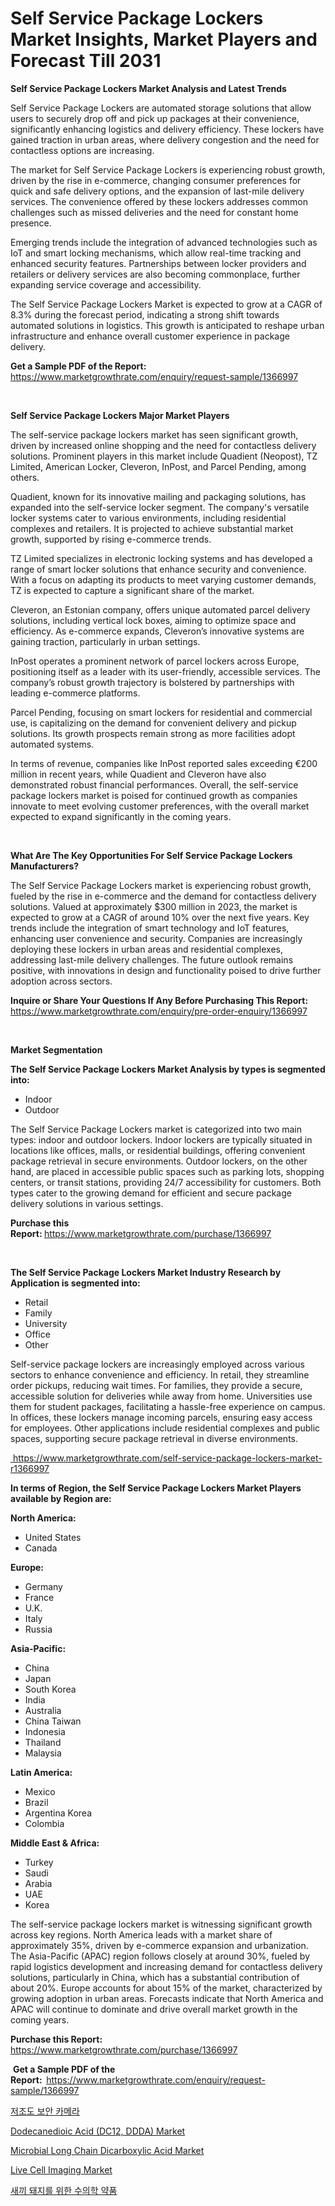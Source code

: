 <p><h1>Self Service Package Lockers Market Insights, Market Players and Forecast Till 2031</h1></p><p><strong>Self Service Package Lockers Market Analysis and Latest Trends</strong></p>
<p><p>Self Service Package Lockers are automated storage solutions that allow users to securely drop off and pick up packages at their convenience, significantly enhancing logistics and delivery efficiency. These lockers have gained traction in urban areas, where delivery congestion and the need for contactless options are increasing. </p><p>The market for Self Service Package Lockers is experiencing robust growth, driven by the rise in e-commerce, changing consumer preferences for quick and safe delivery options, and the expansion of last-mile delivery services. The convenience offered by these lockers addresses common challenges such as missed deliveries and the need for constant home presence. </p><p>Emerging trends include the integration of advanced technologies such as IoT and smart locking mechanisms, which allow real-time tracking and enhanced security features. Partnerships between locker providers and retailers or delivery services are also becoming commonplace, further expanding service coverage and accessibility. </p><p>The Self Service Package Lockers Market is expected to grow at a CAGR of 8.3% during the forecast period, indicating a strong shift towards automated solutions in logistics. This growth is anticipated to reshape urban infrastructure and enhance overall customer experience in package delivery.</p></p>
<p><strong>Get a Sample PDF of the Report:&nbsp;</strong> <a href="https://www.marketgrowthrate.com/enquiry/request-sample/1366997">https://www.marketgrowthrate.com/enquiry/request-sample/1366997</a></p>
<p>&nbsp;</p>
<p><strong>Self Service Package Lockers Major Market Players</strong></p>
<p><p>The self-service package lockers market has seen significant growth, driven by increased online shopping and the need for contactless delivery solutions. Prominent players in this market include Quadient (Neopost), TZ Limited, American Locker, Cleveron, InPost, and Parcel Pending, among others.</p><p>Quadient, known for its innovative mailing and packaging solutions, has expanded into the self-service locker segment. The company's versatile locker systems cater to various environments, including residential complexes and retailers. It is projected to achieve substantial market growth, supported by rising e-commerce trends.</p><p>TZ Limited specializes in electronic locking systems and has developed a range of smart locker solutions that enhance security and convenience. With a focus on adapting its products to meet varying customer demands, TZ is expected to capture a significant share of the market.</p><p>Cleveron, an Estonian company, offers unique automated parcel delivery solutions, including vertical lock boxes, aiming to optimize space and efficiency. As e-commerce expands, Cleveron’s innovative systems are gaining traction, particularly in urban settings.</p><p>InPost operates a prominent network of parcel lockers across Europe, positioning itself as a leader with its user-friendly, accessible services. The company’s robust growth trajectory is bolstered by partnerships with leading e-commerce platforms.</p><p>Parcel Pending, focusing on smart lockers for residential and commercial use, is capitalizing on the demand for convenient delivery and pickup solutions. Its growth prospects remain strong as more facilities adopt automated systems.</p><p>In terms of revenue, companies like InPost reported sales exceeding €200 million in recent years, while Quadient and Cleveron have also demonstrated robust financial performances. Overall, the self-service package lockers market is poised for continued growth as companies innovate to meet evolving customer preferences, with the overall market expected to expand significantly in the coming years.</p></p>
<p>&nbsp;</p>
<p><strong>What Are The Key Opportunities For Self Service Package Lockers Manufacturers?</strong></p>
<p><p>The Self Service Package Lockers market is experiencing robust growth, fueled by the rise in e-commerce and the demand for contactless delivery solutions. Valued at approximately $300 million in 2023, the market is expected to grow at a CAGR of around 10% over the next five years. Key trends include the integration of smart technology and IoT features, enhancing user convenience and security. Companies are increasingly deploying these lockers in urban areas and residential complexes, addressing last-mile delivery challenges. The future outlook remains positive, with innovations in design and functionality poised to drive further adoption across sectors.</p></p>
<p><strong>Inquire or Share Your Questions If Any Before Purchasing This Report:</strong> <a href="https://www.marketgrowthrate.com/enquiry/pre-order-enquiry/1366997">https://www.marketgrowthrate.com/enquiry/pre-order-enquiry/1366997</a></p>
<p>&nbsp;</p>
<p><strong>Market Segmentation</strong></p>
<p><strong>The Self Service Package Lockers Market Analysis by types is segmented into:</strong></p>
<p><ul><li>Indoor</li><li>Outdoor</li></ul></p>
<p><p>The Self Service Package Lockers market is categorized into two main types: indoor and outdoor lockers. Indoor lockers are typically situated in locations like offices, malls, or residential buildings, offering convenient package retrieval in secure environments. Outdoor lockers, on the other hand, are placed in accessible public spaces such as parking lots, shopping centers, or transit stations, providing 24/7 accessibility for customers. Both types cater to the growing demand for efficient and secure package delivery solutions in various settings.</p></p>
<p><strong>Purchase this Report:&nbsp;</strong><a href="https://www.marketgrowthrate.com/purchase/1366997">https://www.marketgrowthrate.com/purchase/1366997</a></p>
<p>&nbsp;</p>
<p><strong>The Self Service Package Lockers Market Industry Research by Application is segmented into:</strong></p>
<p><ul><li>Retail</li><li>Family</li><li>University</li><li>Office</li><li>Other</li></ul></p>
<p><p>Self-service package lockers are increasingly employed across various sectors to enhance convenience and efficiency. In retail, they streamline order pickups, reducing wait times. For families, they provide a secure, accessible solution for deliveries while away from home. Universities use them for student packages, facilitating a hassle-free experience on campus. In offices, these lockers manage incoming parcels, ensuring easy access for employees. Other applications include residential complexes and public spaces, supporting secure package retrieval in diverse environments.</p></p>
<p><a href="https://www.marketgrowthrate.com/self-service-package-lockers-market-r1366997">&nbsp;https://www.marketgrowthrate.com/self-service-package-lockers-market-r1366997</a></p>
<p><strong>In terms of Region, the Self Service Package Lockers Market Players available by Region are:</strong></p>
<p>
    <p> <strong> North America: </strong>
        <ul>
            <li>United States</li>
            <li>Canada</li>
        </ul>
        </p> 
    <p> <strong> Europe: </strong>
        <ul>
            <li>Germany</li>
            <li>France</li>
            <li>U.K.</li>
            <li>Italy</li>
            <li>Russia</li>
        </ul>
        </p> 
    <p> <strong> Asia-Pacific: </strong>
        <ul>
            <li>China</li>
            <li>Japan</li>
            <li>South Korea</li>
            <li>India</li>
            <li>Australia</li>
            <li>China Taiwan</li>
            <li>Indonesia</li>
            <li>Thailand</li>
            <li>Malaysia</li>
        </ul>
        </p> 
    <p> <strong> Latin America: </strong>
        <ul>
            <li>Mexico</li>
            <li>Brazil</li>
            <li>Argentina Korea</li>
            <li>Colombia</li>
        </ul>
        </p> 
    <p> <strong> Middle East & Africa: </strong>
        <ul>
            <li>Turkey</li>
            <li>Saudi</li>
            <li>Arabia</li>
            <li>UAE</li>
            <li>Korea</li>
        </ul>
    </p>
    </p>
<p><p>The self-service package lockers market is witnessing significant growth across key regions. North America leads with a market share of approximately 35%, driven by e-commerce expansion and urbanization. The Asia-Pacific (APAC) region follows closely at around 30%, fueled by rapid logistics development and increasing demand for contactless delivery solutions, particularly in China, which has a substantial contribution of about 20%. Europe accounts for about 15% of the market, characterized by growing adoption in urban areas. Forecasts indicate that North America and APAC will continue to dominate and drive overall market growth in the coming years.</p></p>
<p><strong>Purchase this Report: </strong><a href="https://www.marketgrowthrate.com/purchase/1366997">https://www.marketgrowthrate.com/purchase/1366997</a></p>
<p>&nbsp;<strong>Get a Sample PDF of the Report:&nbsp;&nbsp;</strong><a href="https://www.marketgrowthrate.com/enquiry/request-sample/1366997">https://www.marketgrowthrate.com/enquiry/request-sample/1366997</a></p>
<p><strong></strong></p>
<p><p><a href="https://medium.com/@leannebruen2023/%EC%84%B8%EA%B3%84-%EC%A0%80%EC%A1%B0%EB%8F%84-%EB%B3%B4%EC%95%88-%EC%B9%B4%EB%A9%94%EB%9D%BC-%EC%8B%9C%EC%9E%A5%EC%9D%98-%EC%8B%9C%EC%9E%A5-%EB%8F%99%ED%96%A5-%EC%98%88%EC%B8%A1-%EB%B0%8F-%EB%B6%84%EC%84%9D-2024-2031-2f3a0ee5e547?postPublishedType=repub">저조도 보안 카메라</a></p><p><a href="https://issuu.com/reportprime-2/docs/dodecanedioic-acid-dc12-ddda-market_f9e6f46e89e2db">Dodecanedioic Acid (DC12, DDDA) Market</a></p><p><a href="https://issuu.com/reportprime-2/docs/microbial-long-chain-dicarboxylic-a_c5fece74c02d09">Microbial Long Chain Dicarboxylic Acid Market</a></p><p><a href="https://www.linkedin.com/pulse/live-cell-imaging-market-trends-analysis-opportunities-challenges-ihyof?trackingId=ErTseBjeSm2oAZ9jBNDGLg%3D%3D">Live Cell Imaging Market</a></p><p><a href="https://medium.com/@leannebruen2023/%EB%AF%B8%EB%9E%98%EC%9D%98-%EA%B0%95%EC%95%84%EC%A7%80-%EC%95%BD%EB%AC%BC-%EC%8B%9C%EC%9E%A5%EC%97%90-%EB%8C%80%ED%95%9C-%ED%86%B5%EC%B0%B0-2024%EB%85%84%EB%B6%80%ED%84%B0-2031%EB%85%84%EA%B9%8C%EC%A7%80%EC%9D%98-%EC%B6%94%EC%84%B8-%EB%B0%8F-%EC%A7%80%EC%97%AD-%EB%B6%84%EC%84%9D-e40ce052c6cf?postPublishedType=repub">새끼 돼지를 위한 수의학 약품</a></p></p>